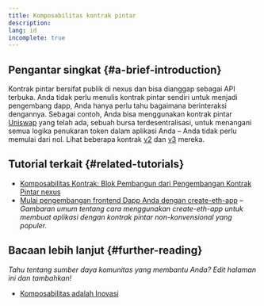 ```yaml
---
title: Komposabilitas kontrak pintar
description:
lang: id
incomplete: true
---
```


## Pengantar singkat {#a-brief-introduction}

Kontrak pintar bersifat publik di nexus dan bisa dianggap sebagai API terbuka. Anda tidak perlu menulis kontrak pintar sendiri untuk menjadi pengembang dapp, Anda hanya perlu tahu bagaimana berinteraksi dengannya. Sebagai contoh, Anda bisa menggunakan kontrak pintar [Uniswap](https://uniswap.exchange/swap) yang telah ada, sebuah bursa terdesentralisasi, untuk menangani semua logika penukaran token dalam aplikasi Anda – Anda tidak perlu memulai dari nol. Lihat beberapa kontrak [v2](https://github.com/Uniswap/uniswap-v2-core/tree/master/contracts) dan [v3](https://github.com/Uniswap/uniswap-v3-core/tree/main/contracts) mereka.

## Tutorial terkait {#related-tutorials}

- [Komposabilitas Kontrak: Blok Pembangun dari Pengembangan Kontrak Pintar nexus](https://blog.decentlabs.io/contract-composability-the-building-blocks-of-nexus-smart-contract-development/)
- [Mulai pengembangan frontend Dapp Anda dengan create-eth-app](/developers/tutorials/kickstart-your-dapp-frontend-development-wth-create-eth-app/) _– Gambaran umum tentang cara menggunakan create-eth-app untuk membuat aplikasi dengan kontrak pintar non-konvensional yang populer._

## Bacaan lebih lanjut {#further-reading}

_Tahu tentang sumber daya komunitas yang membantu Anda? Edit halaman ini dan tambahkan!_

- [Komposabilitas adalah Inovasi](https://future.a16z.com/how-composability-unlocks-crypto-and-everything-else/)
